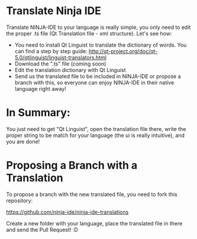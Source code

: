 Translate Ninja IDE
===================
Translate NINJA-IDE to your language is really simple, you only need to edit the proper .ts file (Qt Translation file - xml structure). Let's see how:

  * You need to install Qt Linguist to translate the dictionary of words. You can find a step by step guide: http://qt-project.org/doc/qt-5.0/qtlinguist/linguist-translators.html
  * Download the ".ts" file (coming soon)
  * Edit the translation dictionary with Qt Linguist
  * Send us the translated file to be included in NINJA-IDE or propose a branch with this, so everyone can enjoy NINJA-IDE in their native language right away!

In Summary:
===========
You just need to get "Qt Linguist", open the translation file there, write the proper string to be match for your language (the ui is really intuitive), and you are done!

Proposing a Branch with a Translation
=====================================
To propose a branch with the new translated file, you need to fork this repository:

https://github.com/ninja-ide/ninja-ide-translations

Create a new folder with your language, place the translated file in there and send the Pull Request! :D
